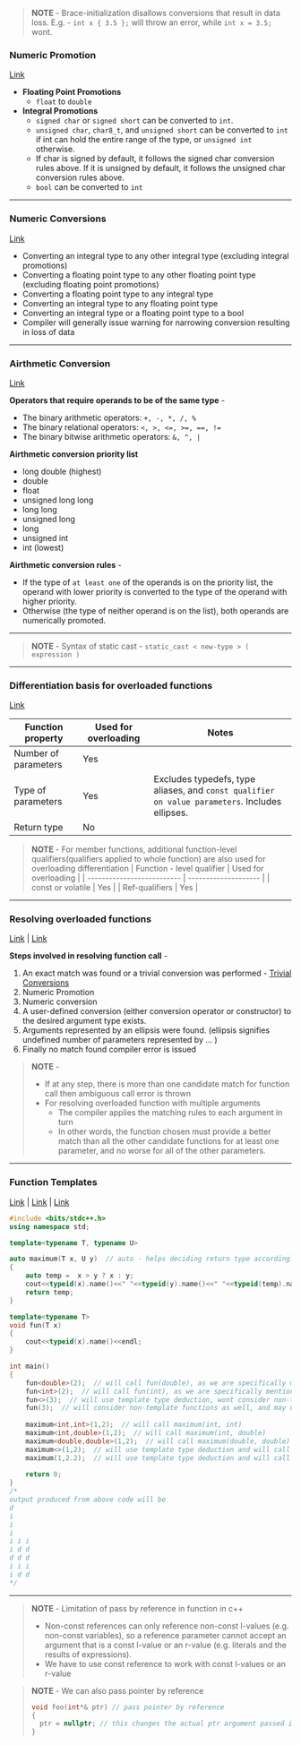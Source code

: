 > **NOTE** - Brace-initialization disallows conversions that result in data loss. E.g. - `int x { 3.5 };` will throw an error, while `int x = 3.5;` wont.

### Numeric Promotion
[Link](https://www.learncpp.com/cpp-tutorial/floating-point-and-integral-promotion/)

* **Floating Point Promotions**
  * `float` to `double`
* **Integral Promotions**
  * `signed char` or `signed short` can be converted to `int`. 
  * `unsigned char`, `char8_t`, and `unsigned short` can be converted to `int` if int can hold the entire range of the type, or `unsigned int` otherwise.
  * If char is signed by default, it follows the signed char conversion rules above. If it is unsigned by default, it follows the unsigned char conversion rules above.
  * `bool` can be converted to `int`

---

### Numeric Conversions
[Link](https://www.learncpp.com/cpp-tutorial/numeric-conversions/)
* Converting an integral type to any other integral type (excluding integral promotions)
* Converting a floating point type to any other floating point type (excluding floating point promotions)
* Converting a floating point type to any integral type
* Converting an integral type to any floating point type
* Converting an integral type or a floating point type to a bool
* Compiler will generally issue warning for narrowing conversion resulting in loss of data

---

### Airthmetic Conversion
[Link](https://www.learncpp.com/cpp-tutorial/arithmetic-conversions/)

**Operators that require operands to be of the same type** - 
* The binary arithmetic operators: `+, -, *, /, %`
* The binary relational operators: `<, >, <=, >=, ==, !=`
* The binary bitwise arithmetic operators: `&, ^, |`

**Airthmetic conversion priority list**
* long double (highest)
* double
* float
* unsigned long long
* long long
* unsigned long
* long
* unsigned int
* int (lowest)

**Airthmetic conversion rules** - 
* If the type of `at least one` of the operands is on the priority list, the operand with lower priority is converted to the type of the operand with higher priority.
* Otherwise (the type of neither operand is on the list), both operands are numerically promoted.

---

>**NOTE** - Syntax of static cast - `static_cast < new-type > ( expression )`

---

### Differentiation basis for overloaded functions
[Link](https://www.learncpp.com/cpp-tutorial/function-overload-differentiation/)

| Function property |	Used for overloading | Notes |
| ----------------- | -------------------- | ----- |
| Number of parameters	| Yes	| |
| Type of parameters | Yes	| Excludes typedefs, type aliases, and `const qualifier on value parameters`. Includes ellipses. |
| Return type	| No | |

> **NOTE** - For member functions, additional function-level qualifiers(qualifiers applied to whole function) are also used for overloading differentiation
> | Function - level qualifier | Used for overloading | 
> | -------------------------- | -------------------- | 
> | const or volatile | Yes |
> | Ref-qualifiers | Yes |

---

### Resolving overloaded functions
[Link](https://docs.microsoft.com/en-us/cpp/cpp/function-overloading?view=msvc-160) | [Link](https://www.learncpp.com/cpp-tutorial/function-overload-resolution-and-ambiguous-matches/) 

**Steps involved in resolving function call** - 
1. An exact match was found or a trivial conversion was performed  - [Trivial Conversions](https://docs.microsoft.com/en-us/cpp/cpp/function-overloading?view=msvc-160#trivial-conversions)
2. Numeric Promotion
3. Numeric conversion
4. A user-defined conversion (either conversion operator or constructor) to the desired argument type exists.
5. Arguments represented by an ellipsis were found. (ellipsis signifies undefined number of parameters represented by ... )
6. Finally no match found compiler error is issued

> **NOTE** - 
> * If at any step, there is more than one candidate match for function call then ambiguous call error is thrown
> * For resolving overloaded function with multiple arguments
>   * The compiler applies the matching rules to each argument in turn
>   * In other words, the function chosen must provide a better match than all the other candidate functions for at least one parameter, and no worse for all of the other parameters.
 
---

### Function Templates
[Link](https://www.learncpp.com/cpp-tutorial/function-templates/) | [Link](https://www.learncpp.com/cpp-tutorial/function-template-instantiation/) | [Link](https://www.learncpp.com/cpp-tutorial/function-templates-with-multiple-template-types/)

```c++
#include <bits/stdc++.h>
using namespace std;

template<typename T, typename U>

auto maximum(T x, U y)  // auto - helps deciding return type accordingly
{
    auto temp =  x > y ? x : y;
    cout<<typeid(x).name()<<" "<<typeid(y).name()<<" "<<typeid(temp).name()<<endl;
    return temp;
}

template<typename T>
void fun(T x)
{
    cout<<typeid(x).name()<<endl;
}

int main()
{
    fun<double>(2);  // will call fun(double), as we are specifically mentioning that
    fun<int>(2);  // will call fun(int), as we are specifically mentioning that
    fun<>(3);  // will use template type deduction, wont consider non-template functions
    fun(3);  // will consider non-template functions as well, and may use template-type deduction if neccessary
    
    maximum<int,int>(1,2);  // will call maximum(int, int)
    maximum<int,double>(1,2);  // will call maximum(int, double)
    maximum<double,double>(1,2);  // will call maximum(double, double)
    maximum<>(1,2);  // will use template type deduction and will call maximum(int, int)
    maximum(1,2.2);  // will use template type deduction and will call maximum(int, double)
   
    return 0;
}
/*
output produced from above code will be
d
i
i
i
i i i
i d d
d d d
i i i
i d d
*/
```

---

>**NOTE** -  Limitation of pass by reference in function in c++
> * Non-const references can only reference non-const l-values (e.g. non-const variables), so a reference parameter cannot accept an argument that is a const l-value or an r-value (e.g. literals and the results of expressions).
> * We have to use const reference to work with const l-values or an r-value

> **NOTE** - We can also pass pointer by reference
> ```c++
> void foo(int*& ptr) // pass pointer by reference
> {
> 	ptr = nullptr; // this changes the actual ptr argument passed in, not a copy
> }
> ```
 
